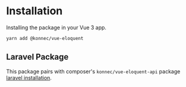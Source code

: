 # Installation

Installing the package in your Vue 3 app.


```sh
yarn add @konnec/vue-eloquent
```

## Laravel Package

This package pairs with composer's ```konnec/vue-eloquent-api``` package [laravel installation](/laravel/installation).
